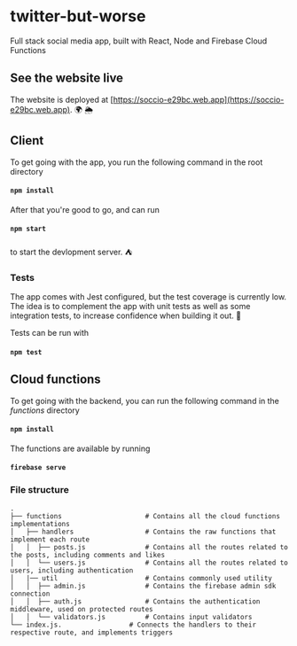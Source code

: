 # twitter-but-worse
Full stack social media app, built with React, Node and Firebase Cloud Functions

## See the website live

The website is deployed at [https://soccio-e29bc.web.app](https://soccio-e29bc.web.app). :earth_africa: :sun_behind_rain_cloud:

## Client

To get going with the app, you run the following command in the root directory

#### `npm install`

After that you're good to go, and can run

#### `npm start`

to start the devlopment server. :tent:

### Tests

The app comes with Jest configured, but the test coverage is currently low. The idea is to complement the app with unit tests as well as some integration tests, to increase confidence when building it out. :microscope:

Tests can be run with

#### `npm test`


## Cloud functions

To get going with the backend, you can run the following command in the _functions_ directory

#### `npm install`

The functions are available by running 

#### `firebase serve`

### File structure

    .
    ├── functions                     # Contains all the cloud functions implementations      
    │   ├── handlers                  # Contains the raw functions that implement each route
    │   │  ├── posts.js               # Contains all the routes related to the posts, including comments and likes
    │   │  └── users.js               # Contains all the routes related to users, including authentication
    │   |── util                      # Contains commonly used utility
    │   │  ├── admin.js               # Contains the firebase admin sdk connection
    │   │  ├── auth.js                # Contains the authentication middleware, used on protected routes
    │   │  └── validators.js          # Contains input validators
    └── index.js.                 # Connects the handlers to their respective route, and implements triggers
